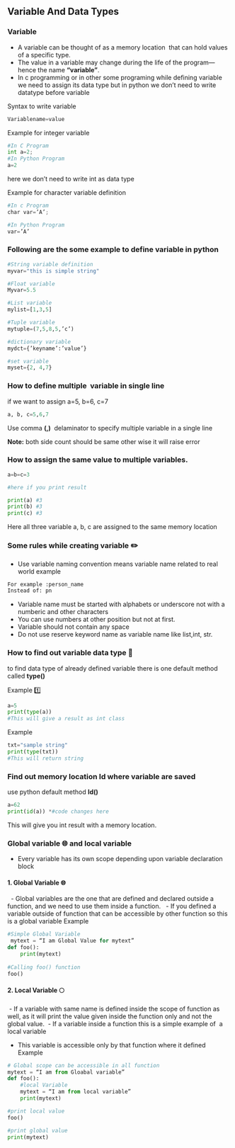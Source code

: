 ## Variable And Data Types

### Variable 

- A variable can be thought of as a memory location  that can hold values of a specific type.
- The value in a variable may change during the life of the program—hence the name **“variable”**.
- In c programming or in other some programing while defining variable we need to assign its data type but in python we don’t need to write datatype before variable

Syntax to write variable
```python
Variablename=value
```
Example for integer variable 
```python
#In C Program
int a=2;
#In Python Program
a=2 
```
here we don’t need to write int as data type

Example for character variable definition
```python
#In c Program
char var=’A’;

#In Python Program
var=’A’
```

### Following are the some example to define variable in python
```python
#String variable definition
myvar="this is simple string"

#Float variable
Myvar=5.5

#List variable
mylist=[1,3,5]

#Tuple variable
mytuple=(7,5,8,5,’c’)

#dictionary variable
mydct={’keyname’:’value’}

#set variable
myset={2, 4,7}
```


### How to define multiple  variable in single line
if we want to assign a=5, b=6, c=7
```python
a, b, c=5,6,7
```

Use comma **(,)**  delaminator to specify multiple variable in a single line

**Note:** both side count should be same other wise it will raise error

### How to assign the same value to multiple variables. 
```python
a=b=c=3

#here if you print result

print(a) #3
print(b) #3
print(c) #3
```

Here all three variable a, b, c are assigned to the same memory location

### Some rules while creating variable :pencil2:

- Use variable naming convention means variable name related to real world example
```python
For example :person_name
Instead of: pn
```
- Variable name must be started with alphabets or underscore not with a numberic and other characters
- You can use numbers at other position but not at first.
- Variable should not contain any space
- Do not use reserve keyword name as variable name like list,int, str.


### How to find out variable data type :telescope:
to find data type of already defined variable there is one default method called **type()**

Example :one:
```python
a=5
print(type(a))
#This will give a result as int class
```
Example 
```python
txt="sample string"
print(type(txt))
#This will return string
```

### Find out memory location Id where variable are saved
use python default method **Id()**

```python
a=62
print(id(a)) *#code changes here
```

This will give you int result with a memory location.



### Global variable :globe_with_meridians: and local variable
- Every variable has its own scope depending upon variable declaration block
#### 1. Global Variable :globe_with_meridians:
  - Global variables are the one that are defined and declared outside a function, and we need to use them inside a function.
  - If you defined a variable outside of function that can be accessible by other function so this is a global variable
Example
```python
#Simple Global Variable
 mytext = “I am Global Value for mytext”
def foo():  
    print(mytext)  
  
#Calling foo() function
foo() 
```

#### 2. Local Variable :full_moon:
 - If a variable with same name is defined inside the scope of function as well, as it will print the value given inside the function only and not the global value.
 - If a variable inside a function this is a simple example of  a local variable
- This variable is accessible only by that function where it defined
Example
```python
# Global scope can be accessible in all function 
mytext = “I am from Gloabal variable” 
def foo():  
    #local Variable
    mytext = “I am from local variable” 
    print(mytext)

#print local value
foo()

#print global value
print(mytext)
```
